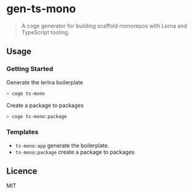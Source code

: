 # gen-ts-mono

> A coge generator for building scaffold monorepos with Lerna and TypeScript tooling.

## Usage

### Getting Started

Generate the lerlna boilerplate

```bash
> coge ts-mono
```

Create a package to packages

```bash
> coge ts-mono:package
```

### Templates

- `ts-mono:app` generate the boilerplate.
- `ts-mono:package` create a package to packages

## Licence

MIT
